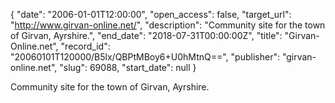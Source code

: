 {
  "date": "2006-01-01T12:00:00", 
  "open_access": false, 
  "target_url": "http://www.girvan-online.net/", 
  "description": "Community site for the town of Girvan, Ayrshire.", 
  "end_date": "2018-07-31T00:00:00Z", 
  "title": "Girvan-Online.net", 
  "record_id": "20060101T120000/B5lx/QBPtMBoy6+U0hMtnQ==", 
  "publisher": "girvan-online.net", 
  "slug": 69088, 
  "start_date": null
}

Community site for the town of Girvan, Ayrshire.